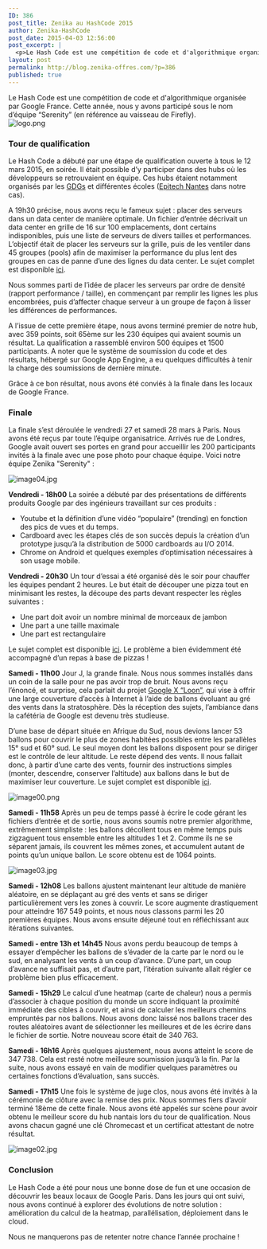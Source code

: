 ```yaml
---
ID: 386
post_title: Zenika au HashCode 2015
author: Zenika-HashCode
post_date: 2015-04-03 12:56:00
post_excerpt: |
  <p>Le Hash Code est une compétition de code et d'algorithmique organisée par Google France. Cette année, nous y avons participé sous le nom d’équipe “Serenity” (en référence au vaisseau de Firefly). <img src="/public/Billet_0553/logo.png" alt="logo.png" style="display:block; margin:0 auto;" /></p>
layout: post
permalink: http://blog.zenika-offres.com/?p=386
published: true
---
```

<p>Le Hash Code est une compétition de code et d'algorithmique organisée par Google France. Cette année, nous y avons participé sous le nom d’équipe “Serenity” (en référence au vaisseau de Firefly). <img src="/wp-content/uploads/2015/07/logo.png" alt="logo.png" style="display:block; margin:0 auto;" /></p>
<!--more-->
<h3>Tour de qualification</h3> <p>Le Hash Code a débuté par une étape de qualification ouverte à tous le 12 mars 2015, en soirée. Il était possible d’y participer dans des hubs où les développeurs se retrouvaient en équipe. Ces hubs étaient notamment organisés par les <a href="https://developers.google.com/groups/pulse/France">GDGs</a>  et différentes écoles (<a href="http://www.epitech.eu/nantes/ecole-informatique-nantes.aspx">Epitech Nantes</a> dans notre cas).</p> <p>A 19h30 précise, nous avons reçu le fameux sujet&nbsp;: placer des serveurs dans un data center de manière optimale. Un fichier d’entrée décrivait un data center en grille de 16 sur 100 emplacements, dont certains indisponibles, puis une liste de serveurs de divers tailles et performances. L’objectif était de placer les serveurs sur la grille, puis de les ventiler dans 45 groupes (pools) afin de maximiser la performance du plus lent des groupes en cas de panne d’une des lignes du data center. Le sujet complet est disponible <a href="https://docs.google.com/file/d/0B8xe9y1rGAQXRXZjSXl6THBDZXc/edit">ici</a>.</p> <p>Nous sommes parti de l’idée de placer les serveurs par ordre de densité (rapport performance / taille), en commençant par remplir les lignes les plus encombrées, puis d’affecter chaque serveur à un groupe de façon à lisser les différences de performances.</p> <p>A l’issue de cette première étape, nous avons terminé premier de notre hub, avec 359 points, soit 65ème sur les 230 équipes qui avaient soumis un résultat. La qualification a rassemblé environ 500 équipes et 1500 participants. A noter que le système de soumission du code et des résultats, hébergé sur Google App Engine, a eu quelques difficultés à tenir la charge des soumissions de dernière minute.</p> <p>Grâce à ce bon résultat, nous avons été conviés à la finale dans les locaux de Google France.</p> <h3>Finale</h3> <p>La finale s’est déroulée le vendredi 27 et samedi 28 mars à Paris. Nous avons été reçus par toute l’équipe organisatrice. Arrivés rue de Londres, Google avait ouvert ses portes en grand pour accueillir les 200 participants invités à la finale avec une pose photo pour chaque équipe. Voici notre équipe Zenika "Serenity"&nbsp;:</p> <p><img src="/wp-content/uploads/2015/07/.image04_m.jpg" alt="image04.jpg" style="display:block; margin:0 auto;" /></p> <p><strong>Vendredi - 18h00</strong> La soirée a débuté par des présentations de différents produits Google par des ingénieurs travaillant sur ces produits&nbsp;:</p> <ul> <li>Youtube et la définition d’une vidéo “populaire” (trending) en fonction des pics de vues et du temps.</li> <li>Cardboard avec les étapes clés de son succès depuis la création d’un prototype jusqu’à la distribution de 5000 cardboards au I/O 2014.</li> <li>Chrome on Android et quelques exemples d’optimisation nécessaires à son usage mobile.</li> </ul> <p><strong>Vendredi - 20h30</strong> Un tour d’essai a été organisé dès le soir pour chauffer les équipes pendant 2 heures. Le but était de découper une pizza tout en minimisant les restes, la découpe des parts devant respecter les règles suivantes&nbsp;:</p> <ul> <li>Une part doit avoir un nombre minimal de morceaux de jambon</li> <li>Une part a une taille maximale</li> <li>Une part est rectangulaire</li> </ul> <p>Le sujet complet est disponible <a href="https://docs.google.com/file/d/0BxBrRUut57mXM1dlLU9sWkVjN0U/edit">ici</a>. Le problème a bien évidemment été accompagné d’un repas à base de pizzas&nbsp;!</p> <p><strong>Samedi - 11h00</strong> Jour J, la grande finale. Nous nous sommes installés dans un coin de la salle pour ne pas avoir trop de bruit. Nous avons reçu l’énoncé, et surprise, cela parlait du projet <a href="http://www.google.com/loon/">Google X “Loon”</a>, qui vise à offrir une large couverture d’accès à Internet à l’aide de ballons évoluant au gré des vents dans la stratosphère. Dès la réception des sujets, l’ambiance dans la cafétéria de Google est devenu très studieuse.</p> <p>D’une base de départ située en Afrique du Sud, nous devions lancer 53 ballons pour couvrir le plus de zones habitées possibles entre les parallèles 15° sud et 60° sud. Le seul moyen dont les ballons disposent pour se diriger est le contrôle de leur altitude. Le reste dépend des vents. Il nous fallait donc, à partir d’une carte des vents, fournir des instructions simples (monter, descendre, conserver l’altitude) aux ballons dans le but de maximiser leur couverture. Le sujet complet est disponible <a href="https://docs.google.com/file/d/0B8xe9y1rGAQXa01vNXQxbDhwbVU/edit">ici</a>.</p> <p><img src="/wp-content/uploads/2015/07/.image00_m.jpg" alt="image00.png" style="display:block; margin:0 auto;" /></p> <p><strong>Samedi - 11h58</strong> Après un peu de temps passé à écrire le code gérant les fichiers d’entrée et de sortie, nous avons soumis notre premier algorithme, extrêmement simpliste&nbsp;: les ballons décollent tous en même temps puis zigzaguent tous ensemble entre les altitudes 1 et 2. Comme ils ne se séparent jamais, ils couvrent les mêmes zones, et accumulent autant de points qu’un unique ballon. Le score obtenu est de 1064 points.</p> <p><img src="/wp-content/uploads/2015/07/.image03_m.jpg" alt="image03.jpg" style="display:block; margin:0 auto;" /></p> <p><strong>Samedi - 12h08</strong> Les ballons ajustent maintenant leur altitude de manière aléatoire, en se déplaçant au gré des vents et sans se diriger particulièrement vers les zones à couvrir. Le score augmente drastiquement pour atteindre 167 549 points, et nous nous classons parmi les 20 premières équipes. Nous avons ensuite déjeuné tout en réfléchissant aux itérations suivantes.</p> <p><strong>Samedi - entre 13h et 14h45</strong> Nous avons perdu beaucoup de temps à essayer d’empêcher les ballons de s’évader de la carte par le nord ou le sud, en analysant les vents à un coup d’avance. D’une part, un coup d’avance ne suffisait pas, et d’autre part, l’itération suivante allait régler ce problème bien plus efficacement.</p> <p><strong>Samedi - 15h29</strong> Le calcul d’une heatmap (carte de chaleur) nous a permis d’associer à chaque position du monde un score indiquant la proximité immédiate des cibles à couvrir, et ainsi de calculer les meilleurs chemins empruntés par nos ballons. Nous avons donc laissé nos ballons tracer des routes aléatoires avant de sélectionner les meilleures et de les écrire dans le fichier de sortie. Notre nouveau score était de 340 763.</p> <p><strong>Samedi - 16h16</strong> Après quelques ajustement, nous avons atteint le score de 347 738. Cela est resté notre meilleure soumission jusqu’à la fin. Par la suite, nous avons essayé en vain de modifier quelques paramètres ou certaines fonctions d’évaluation, sans succès.</p> <p><strong>Samedi - 17h15</strong> Une fois le système de juge clos, nous avons été invités à la cérémonie de clôture avec la remise des prix. Nous sommes fiers d’avoir terminé 18ème de cette finale. Nous avons été appelés sur scène pour avoir obtenu le meilleur score du hub nantais lors du tour de qualification. Nous avons chacun gagné une clé Chromecast et un certificat attestant de notre résultat.</p> <p><img src="/wp-content/uploads/2015/07/.image02_m.jpg" alt="image02.jpg" style="display:block; margin:0 auto;" /></p> <h3>Conclusion</h3> <p>Le Hash Code a été pour nous une bonne dose de fun et une occasion de découvrir les beaux locaux de Google Paris. Dans les jours qui ont suivi, nous avons continué à explorer des évolutions de notre solution&nbsp;: amélioration du calcul de la heatmap, parallélisation, déploiement dans le cloud.</p> <p>Nous ne manquerons pas de retenter notre chance l’année prochaine&nbsp;!</p>